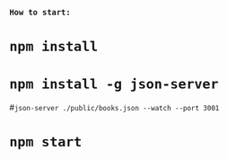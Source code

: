 ### `How to start:`

# `npm install`
# `npm install -g json-server`
#`json-server ./public/books.json --watch --port 3001`

# `npm start`

